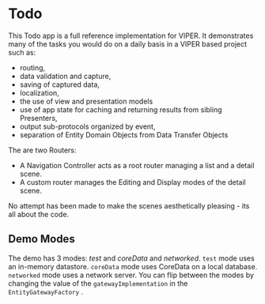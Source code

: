 # Todo

This Todo app is a full reference implementation for VIPER. It demonstrates many of the tasks you would do on a daily basis in a VIPER based project such as:

- routing, 
- data validation and capture, 
- saving of captured data, 
- localization, 
- the use of view and presentation models
- use of app state for caching and returning results from sibling Presenters, 
- output sub-protocols organized by event,
- separation of Entity Domain Objects from Data Transfer Objects

The are two Routers:
* A Navigation Controller acts as a root router managing a list and a detail scene. 
* A custom router manages the Editing and Display modes of the detail scene.

No attempt has been made to make the scenes aesthetically pleasing - its all about the code. 

## Demo Modes

The demo has 3 modes: *test* and *coreData* and *networked*. `test` mode uses an in-memory datastore. `coreData` mode uses CoreData on a local database. `networked` mode uses a network server. You can flip between the modes by changing the value of the `gatewayImplementation` in the `EntityGatewayFactory` .



